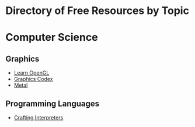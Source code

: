 # Directory of Free Resources by Topic

# Computer Science
## Graphics
- [Learn OpenGL](https://learnopengl.com)
- [Graphics Codex](http://graphicscodex.com)
- [Metal](http://metalkit.org)

## Programming Languages
- [Crafting Interpreters](http://www.craftinginterpreters.com)
